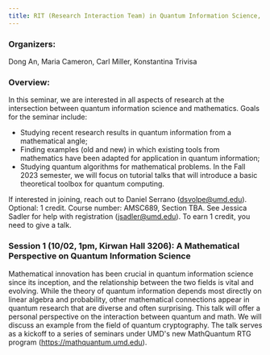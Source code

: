```yaml
---
title: RIT (Research Interaction Team) in Quantum Information Science, Fall 2023
---
```

### Organizers:
Dong An, Maria Cameron, Carl Miller, Konstantina Trivisa

### Overview:
In this seminar, we are interested in all aspects of research at the intersection between quantum information science and mathematics.  Goals for the seminar include:
- Studying recent research results in quantum information from a mathematical angle;
- Finding examples (old and new) in which existing tools from mathematics have been adapted for application in quantum information;
- Studying quantum algorithms for mathematical problems.
In the Fall 2023 semester, we will focus on tutorial talks that will introduce a basic theoretical toolbox for quantum computing.

If interested in joining, reach out to Daniel Serrano (dsvolpe@umd.edu).
Optional: 1 credit. Course number: AMSC689, Section TBA. See Jessica Sadler for help with registration (jsadler@umd.edu). To earn 1 credit, you need to give a talk.

### Session 1 (10/02, 1pm, Kirwan Hall 3206): A Mathematical Perspective on Quantum Information Science
Mathematical innovation has been crucial in quantum information science since its inception, and the relationship between the two fields is vital and evolving.  While the theory of quantum information depends most directly on linear algebra and probability, other mathematical connections appear in quantum research that are diverse and often surprising.  This talk will offer a personal perspective on the interaction between quantum and math.  We will discuss an example from the field of quantum cryptography.  The talk serves as a kickoff to a series of seminars under UMD's new MathQuantum RTG program (https://mathquantum.umd.edu).